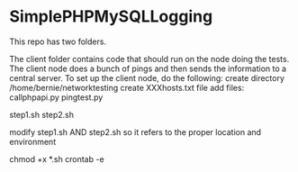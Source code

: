 # SimplePHPMySQLLogging

This repo has two folders.

The client folder contains code that should run on the node doing the tests.
The client node does a bunch of pings and then sends the information to a central
server.
To set up the client node, do the following:
create directory /home/bernie/networktesting
create XXXhosts.txt file
add files:
callphpapi.py
pingtest.py

step1.sh
step2.sh

modify step1.sh AND step2.sh so it refers to the proper location and environment

chmod +x *.sh
crontab -e

